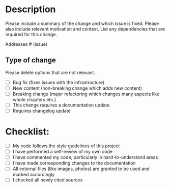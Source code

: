 # Description

Please include a summary of the change and which issue is fixed. 
Please also include relevant motivation and context. 
List any dependencies that are required for this change.

Addresses # (issue)

## Type of change

Please delete options that are not relevant.

- [ ] Bug fix (fixes issues with the infrastructure)
- [ ] New content (non-breaking change which adds new content)
- [ ] Breaking change (major refactoring which changes many aspects like whole chapters etc.)
- [ ] This change requires a documentation update
- [ ] Requires changelog update

# Checklist:

- [ ] My code follows the style guidelines of this project
- [ ] I have performed a self-review of my own code
- [ ] I have commented my code, particularly in hard-to-understand areas
- [ ] I have made corresponding changes to the documentation
- [ ] All external files (like images, photos) are granted to be used and marked accordingly
- [ ] I checked all newly cited sources

